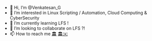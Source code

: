 - 👋 Hi, I’m @Venkatesan_G
- 👀 I’m interested in Linux Scripting / Automation, Cloud Computing & CyberSecurity
- 🌱 I’m currently learning LFS !
- 💞️ I’m looking to collaborate on LFS ?!
- 📫 How to reach me 
  [🏛](https://www.linkedin.com/in/venkatesan-govindarajan/)
  [🏛✉](mailto:venkatesangovindarajan03@gmail.com)

<!---
Venkatesan7G/Venkatesan7G is a ✨ special ✨ repository because its `README.md` (this file) appears on your GitHub profile.
You can click the Preview link to take a look at your changes.
--->
